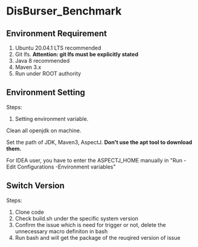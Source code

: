 # DisBurser_Benchmark


## Environment Requirement
1. Ubuntu 20.04.1 LTS recommended
2. Git lfs. **Attention: git lfs must be explicitly stated**
3. Java 8 recommended
4. Maven 3.x
5. Run under ROOT authority 
## Environment Setting
Steps:

<!-- 1. Download docker
```python
# Install curl tool
sudo apt install curl

# Download docker from Aliyun
curl -fsSL https://get.docker.com | bash -s docker --mirror Aliyun
```
Enter following command to promise the docker can use the local port.
```python
# Add docker group
sudo groupadd docker

# Add current user to docker group
sudo usermod -aG docker $USER

# Restart docker service to enable the setting
sudo systemctl restart docker
``` -->

1. Setting environment variable.

Clean all openjdk on machine.

Set the path of JDK, Maven3, AspectJ. 
**Don't use the apt tool to download them.**

For IDEA user, you have to enter the ASPECTJ_HOME manually in "Run - Edit Configurations -Environment variables"


## Switch Version
Steps:
1. Clone code
2. Check build.sh under the specific system version
3. Confirm the issue which is need for trigger or not, delete the unnecessary macro definiton in bash
4. Run bash and will get the package of the reuqired version of issue



<!-- ## Explanation

- Due to the large storage space occupied by the source code packages and binary packages of the distributed system, these packages in this anonymous project will be omitted and download URLs will be provided.

- We provide two implementation methods for simulating patch repairs in the benchmark test suite file inject.c in this anonymous project:

  1. Use the io stream to dynamically repair the buggy version file to obtain the fixed version file.

  2. Provide the fixed version file directly.

  In short, the first method is more in line with the patch repair process, and the second method is more convenient and simple.

- We involved some other system versions when building test cases, so some additional versions are included in the benchmark for use by test cases, which are temporarily out of the scope of benchmark and do not include test suites. I think these versions will be involved in the subsequent expansion of the benchmark. -->
